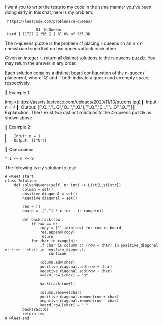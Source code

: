 I want you to write the tests to my code in the same manner you've been doing early in this chat, here is my problem:

     https://leetcode.com/problems/n-queens/
                        
                  51. N-Queens
     Hard | 11727  256  | 67.0% of 965.3K



The n-queens puzzle is the problem of placing n queens on an n x n chessboard such that no two queens attack each other.

Given an integer n, return all distinct solutions to the n-queens puzzle. You may return the answer in any order.

Each solution contains a distinct board configuration of the n-queens' placement, where 'Q' and '.' both indicate a queen and an empty space, respectively.



󰛨 Example 1:

img->(https://assets.leetcode.com/uploads/2020/11/13/queens.jpg)
	▎	Input: n = 4
	▎	Output: [[".Q..","...Q","Q...","..Q."],["..Q.","Q...","...Q",".Q.."]]
	▎	Explanation: There exist two distinct solutions to the 4-queens puzzle as shown above

󰛨 Example 2:

	▎	Input: n = 1
	▎	Output: [["Q"]]



 Constraints:

	* 1 <= n <= 9








The following is my solution to test:
```
# @leet start
class Solution:
    def solveNQueens(self, n: int) -> List[List[str]]:
        column = set()
        positive_diagonal = set()
        negative_diagonal = set()
        
        res = []
        board = [["."] * n for i in range(n)]

        def backtrack(row):
            if row == n:
                copy = ["".join(row) for row in board]
                res.append(copy)
                return
            for char in range(n):
                if char in column or (row + char) in positive_diagonal or (row - char) in negative_diagonal:
                    continue

                column.add(char)
                positive_diagonal.add(row + char)
                negative_diagonal.add(row - char)
                board[row][char] = "Q"

                backtrack(row+1)

                column.remove(char)
                positive_diagonal.remove(row + char)
                negative_diagonal.remove(row - char)
                board[row][char] = "."
        backtrack(0)
        return res
# @leet end
        
```
